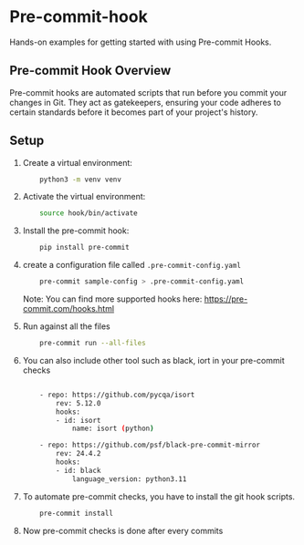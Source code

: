 # Pre-commit-hook
Hands-on examples for getting started with using Pre-commit Hooks.

## Pre-commit Hook Overview
Pre-commit hooks are automated scripts that run before you commit your changes in Git. They act as gatekeepers, ensuring your code adheres to certain standards before it becomes part of your project's history.

## Setup

1. Create a virtual environment:

    ```bash
        python3 -m venv venv
    ```

2. Activate the virtual environment:

    ```bash
        source hook/bin/activate
    ```

3. Install the pre-commit hook:

    ```bash
        pip install pre-commit
    ```

4. create a configuration file called `.pre-commit-config.yaml`

    ```bash
        pre-commit sample-config > .pre-commit-config.yaml
    ```

    Note: You can find more supported hooks here: https://pre-commit.com/hooks.html

5. Run against all the files

    ```bash
        pre-commit run --all-files
    ```

6. You can also include other tool such as black, iort in your pre-commit checks

    ```bash

        - repo: https://github.com/pycqa/isort
            rev: 5.12.0
            hooks:
            - id: isort
                name: isort (python)

        - repo: https://github.com/psf/black-pre-commit-mirror
            rev: 24.4.2
            hooks:
            - id: black
                language_version: python3.11
    ```
   
7. To automate pre-commit checks, you have to install the git hook scripts.

    ```bash
        pre-commit install
    ```

8. Now pre-commit checks is done after every commits
